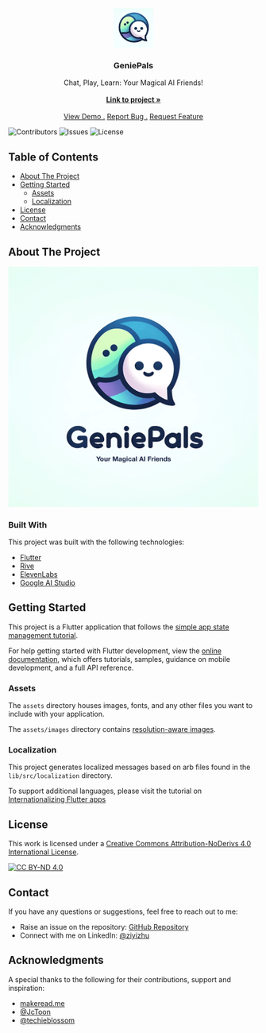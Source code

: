 <br/>

<div align="center">
   <a href="https://github.com/ziyi-zhu/geniepals">
   <img src="assets/images/logo.png" alt="Logo" width="80" height="80">
   </a>
   <h3 align="center">GeniePals</h3>
   <p align="center">
      Chat, Play, Learn: Your Magical AI Friends!
      <br/>
      <br/>
      <a href="https://devpost.com/software/geniepals"><strong>Link to project »</strong></a>
      <br/>
      <br/>
      <a href="#">View Demo .</a>  
      <a href="https://github.com/ziyi-zhu/geniepals/issues/new?labels=bug&amp;template=bug_report.md">Report Bug .</a>
      <a href="https://github.com/ziyi-zhu/geniepals/issues/new?labels=enhancement&amp;&template=feature_request.md">Request Feature</a>
   </p>
</div>

![Contributors](https://img.shields.io/github/contributors/ziyi-zhu/geniepals?color=dark-green) ![Issues](https://img.shields.io/github/issues/ziyi-zhu/geniepals) ![License](https://img.shields.io/badge/License-CC%20BY--ND%204.0-lightgrey.svg)

## Table of Contents

- [About The Project](#about-the-project)
- [Getting Started](#getting-started)
   - [Assets](#assets)
   - [Localization](#localization)
- [License](#license)
- [Contact](#contact)
- [Acknowledgments](#acknowledgments)

## About The Project

![Screenshot](assets/images/banner.png)

### Built With

This project was built with the following technologies:

- [Flutter](https://flutter.dev/)
- [Rive](https://rive.app/)
- [ElevenLabs](https://elevenlabs.io/)
- [Google AI Studio](https://makersuite.google.com/)

## Getting Started

This project is a Flutter application that follows the [simple app state management tutorial](https://flutter.dev/docs/development/data-and-backend/state-mgmt/simple).

For help getting started with Flutter development, view the [online documentation](https://flutter.dev/docs), which offers tutorials, samples, guidance on mobile development, and a full API reference.

### Assets

The `assets` directory houses images, fonts, and any other files you want to include with your application.

The `assets/images` directory contains [resolution-aware images](https://flutter.dev/docs/development/ui/assets-and-images#resolution-aware).

### Localization

This project generates localized messages based on arb files found in the `lib/src/localization` directory.

To support additional languages, please visit the tutorial on [Internationalizing Flutter apps](https://flutter.dev/docs/development/accessibility-and-localization/internationalization)

## License

This work is licensed under a [Creative Commons Attribution-NoDerivs 4.0 International License](https://creativecommons.org/licenses/by-nd/4.0/).

[![CC BY-ND 4.0](https://licensebuttons.net/l/by-nd/4.0/88x31.png)](https://creativecommons.org/licenses/by-nd/4.0/)

## Contact

If you have any questions or suggestions, feel free to reach out to me:

- Raise an issue on the repository: [GitHub Repository](https://github.com/ziyi-zhu/geniepals)
- Connect with me on LinkedIn: [@ziyizhu](https://www.linkedin.com/in/ziyizhu/)

## Acknowledgments

A special thanks to the following for their contributions, support and inspiration:

- [makeread.me](https://github.com/ShaanCoding/makeread.me)
- [@JcToon](https://rive.app/@JcToon/)
- [@techieblossom](https://www.youtube.com/@techieblossom)